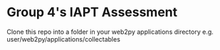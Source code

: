 # Group 4's IAPT Assessment

Clone this repo into a folder in your web2py applications directory e.g. user/web2py/applications/collectables
